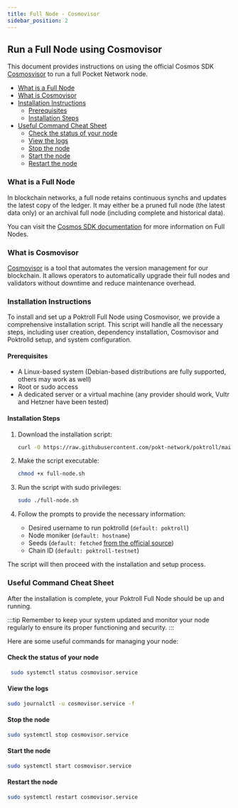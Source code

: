 ```yaml
---
title: Full Node - Cosmovisor
sidebar_position: 2
---
```


## Run a Full Node using Cosmovisor <!-- omit in toc -->

This document provides instructions on using the official Cosmos SDK [Cosmosvisor](https://docs.cosmos.network/v0.45/run-node/cosmovisor.html) to run a full Pocket Network node.

- [What is a Full Node](#what-is-a-full-node)
- [What is Cosmovisor](#what-is-cosmovisor)
- [Installation Instructions](#installation-instructions)
  - [Prerequisites](#prerequisites)
  - [Installation Steps](#installation-steps)
- [Useful Command Cheat Sheet](#useful-command-cheat-sheet)
  - [Check the status of your node](#check-the-status-of-your-node)
  - [View the logs](#view-the-logs)
  - [Stop the node](#stop-the-node)
  - [Start the node](#start-the-node)
  - [Restart the node](#restart-the-node)

### What is a Full Node

In blockchain networks, a full node retains continuous synchs and updates the latest copy of the ledger. It may either be a pruned full node (the latest data only) or an archival full node (including complete and historical data).

You can visit the [Cosmos SDK documentation](https://docs.cosmos.network/main/user/run-node/run-node) for more information on Full Nodes.

### What is Cosmovisor

[Cosmovisor](https://docs.cosmos.network/main/build/tooling/cosmovisor) is a tool that automates the version management for our blockchain. It allows operators to automatically upgrade their full nodes and validators without downtime and reduce maintenance overhead.

### Installation Instructions

To install and set up a Poktroll Full Node using Cosmovisor, we provide a comprehensive installation script. This script will handle all the necessary steps, including user creation, dependency installation, Cosmovisor and Poktrolld setup, and system configuration.

#### Prerequisites

- A Linux-based system (Debian-based distributions are fully supported, others may work as well)
- Root or sudo access
- A dedicated server or a virtual machine (any provider should work, Vultr and Hetzner have been tested)

#### Installation Steps

1. Download the installation script:

   ```bash
   curl -O https://raw.githubusercontent.com/pokt-network/poktroll/main/tools/installer/full-node.sh
   ```

2. Make the script executable:

   ```bash
   chmod +x full-node.sh
   ```

3. Run the script with sudo privileges:

   ```bash
   sudo ./full-node.sh
   ```

4. Follow the prompts to provide the necessary information:
   - Desired username to run poktrolld (`default: poktroll`)
   - Node moniker (`default: hostname`)
   - Seeds (`default: fetched` [from the official source](https://github.com/pokt-network/pocket-network-genesis/tree/master/shannon/alpha))
   - Chain ID (`default: poktroll-testnet`)

The script will then proceed with the installation and setup process.

### Useful Command Cheat Sheet

After the installation is complete, your Poktroll Full Node should be up and running.

:::tip
Remember to keep your system updated and monitor your node regularly to ensure its proper functioning and security.
:::

Here are some useful commands for managing your node:

#### Check the status of your node

```bash
 sudo systemctl status cosmovisor.service
```

#### View the logs

```bash
sudo journalctl -u cosmovisor.service -f
```

#### Stop the node

```bash
sudo systemctl stop cosmovisor.service
```

#### Start the node

```bash
sudo systemctl start cosmovisor.service
```

#### Restart the node

```bash
sudo systemctl restart cosmovisor.service
```
